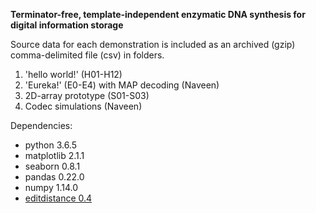 **Terminator-free, template-independent enzymatic DNA synthesis for digital information storage**

Source data for each demonstration is included as an archived (gzip) comma-delimited file (csv) in folders. 
1. 'hello world!' (H01-H12)
2. 'Eureka!' (E0-E4) with MAP decoding (Naveen)
3. 2D-array prototype (S01-S03)
4. Codec simulations (Naveen)

Dependencies:
  * python 3.6.5
  * matplotlib 2.1.1
  * seaborn 0.8.1
  * pandas 0.22.0
  * numpy 1.14.0
  * [editdistance 0.4](https://github.com/aflc/editdistance)
